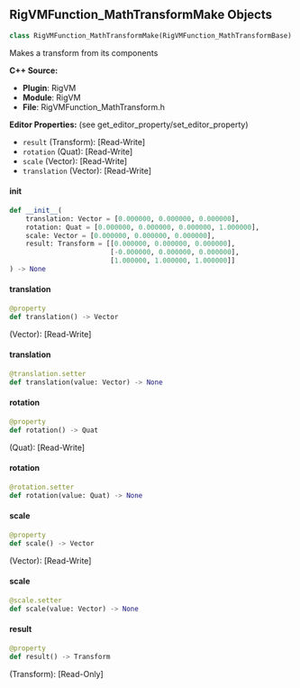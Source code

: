 ## RigVMFunction_MathTransformMake Objects

```python
class RigVMFunction_MathTransformMake(RigVMFunction_MathTransformBase)
```

Makes a transform from its components

**C++ Source:**

- **Plugin**: RigVM
- **Module**: RigVM
- **File**: RigVMFunction_MathTransform.h

**Editor Properties:** (see get_editor_property/set_editor_property)

- ``result`` (Transform):  [Read-Write]
- ``rotation`` (Quat):  [Read-Write]
- ``scale`` (Vector):  [Read-Write]
- ``translation`` (Vector):  [Read-Write]

<a id="unreal.RigVMFunction_MathTransformMake.__init__"></a>

#### __init__

```python
def __init__(
    translation: Vector = [0.000000, 0.000000, 0.000000],
    rotation: Quat = [0.000000, 0.000000, 0.000000, 1.000000],
    scale: Vector = [0.000000, 0.000000, 0.000000],
    result: Transform = [[0.000000, 0.000000, 0.000000],
                         [-0.000000, 0.000000, 0.000000],
                         [1.000000, 1.000000, 1.000000]]
) -> None
```

<a id="unreal.RigVMFunction_MathTransformMake.translation"></a>

#### translation

```python
@property
def translation() -> Vector
```

(Vector):  [Read-Write]

<a id="unreal.RigVMFunction_MathTransformMake.translation"></a>

#### translation

```python
@translation.setter
def translation(value: Vector) -> None
```

<a id="unreal.RigVMFunction_MathTransformMake.rotation"></a>

#### rotation

```python
@property
def rotation() -> Quat
```

(Quat):  [Read-Write]

<a id="unreal.RigVMFunction_MathTransformMake.rotation"></a>

#### rotation

```python
@rotation.setter
def rotation(value: Quat) -> None
```

<a id="unreal.RigVMFunction_MathTransformMake.scale"></a>

#### scale

```python
@property
def scale() -> Vector
```

(Vector):  [Read-Write]

<a id="unreal.RigVMFunction_MathTransformMake.scale"></a>

#### scale

```python
@scale.setter
def scale(value: Vector) -> None
```

<a id="unreal.RigVMFunction_MathTransformMake.result"></a>

#### result

```python
@property
def result() -> Transform
```

(Transform):  [Read-Only]

<a id="unreal.RigUnit_MathTransformMake"></a>